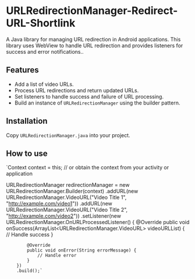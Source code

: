 # URLRedirectionManager-Redirect-URL-Shortlink
A Java library for managing URL redirection in Android applications. This library uses WebView to handle URL redirection and provides listeners for success and error notifications..
## Features
- Add a list of video URLs.
- Process URL redirections and return updated URLs.
- Set listeners to handle success and failure of URL processing.
- Build an instance of `URLRedirectionManager` using the builder pattern.
## Installation
Copy `URLRedirectionManager.java` into your project.
## How to use 
`Context context = this; // or obtain the context from your activity or application

URLRedirectionManager redirectionManager = new URLRedirectionManager.Builder(context)
        .addURL(new URLRedirectionManager.VideoURL("Video Title 1", "http://example.com/video1"))
        .addURL(new URLRedirectionManager.VideoURL("Video Title 2", "http://example.com/video2"))
        .setListener(new URLRedirectionManager.OnURLProcessedListener() {
            @Override
            public void onSuccess(ArrayList<URLRedirectionManager.VideoURL> videoURLList) {
                // Handle success
            }

            @Override
            public void onError(String errorMessage) {
                // Handle error
            }
        })
        .build();`

